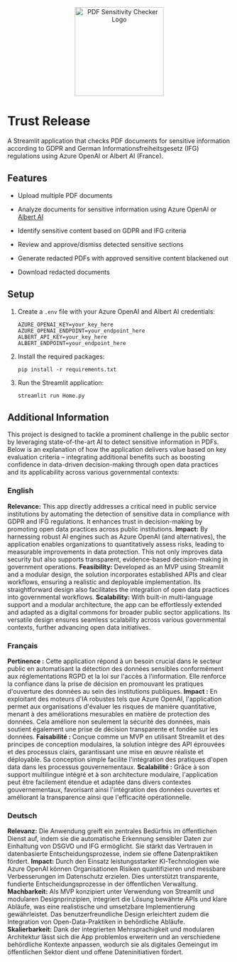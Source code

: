 <p align="center">
  <img src="static/images/logo.png" alt="PDF Sensitivity Checker Logo" width="200"/>
</p>

# Trust Release

A Streamlit application that checks PDF documents for sensitive information according to GDPR and German Informationsfreiheitsgesetz (IFG) regulations using Azure OpenAI or Albert AI (France).

## Features

- Upload multiple PDF documents
- Analyze documents for sensitive information using Azure OpenAI or [Albert AI](https://github.com/etalab-ia/albert-api?tab=readme-ov-file)
- Identify sensitive content based on GDPR and IFG criteria

- Review and approve/dismiss detected sensitive sections
- Generate redacted PDFs with approved sensitive content blackened out
- Download redacted documents

## Setup

1. Create a `.env` file with your Azure OpenAI and Albert AI credentials:
   ```
   AZURE_OPENAI_KEY=your_key_here
   AZURE_OPENAI_ENDPOINT=your_endpoint_here
   ALBERT_API_KEY=your_key_here
   ALBERT_ENDPOINT=your_endpoint_here
   ```

2. Install the required packages:
   ```
   pip install -r requirements.txt
   ```
3. Run the Streamlit application:
   ```
   streamlit run Home.py
   ```

## Additional Information

This project is designed to tackle a prominent challenge in the public sector by leveraging state-of-the-art AI to detect sensitive information in PDFs. Below is an explanation of how the application delivers value based on key evaluation criteria – integrating additional benefits such as boosting confidence in data-driven decision-making through open data practices and its applicability across various governmental contexts:

### English
**Relevance:** This app directly addresses a critical need in public service institutions by automating the detection of sensitive data in compliance with GDPR and IFG regulations. It enhances trust in decision-making by promoting open data practices across public institutions.
**Impact:** By harnessing robust AI engines such as Azure OpenAI (and alternatives), the application enables organizations to quantitatively assess risks, leading to measurable improvements in data protection. This not only improves data security but also supports transparent, evidence-based decision-making in government operations.
**Feasibility:** Developed as an MVP using Streamlit and a modular design, the solution incorporates established APIs and clear workflows, ensuring a realistic and deployable implementation. Its straightforward design also facilitates the integration of open data practices into governmental workflows.
**Scalability:** With built-in multi-language support and a modular architecture, the app can be effortlessly extended and adapted as a digital commons for broader public sector applications. Its versatile design ensures seamless scalability across various governmental contexts, further advancing open data initiatives.

### Français
**Pertinence :** Cette application répond à un besoin crucial dans le secteur public en automatisant la détection des données sensibles conformément aux réglementations RGPD et la loi sur l'accès à l'information. Elle renforce la confiance dans la prise de décision en promouvant les pratiques d'ouverture des données au sein des institutions publiques.
**Impact :** En exploitant des moteurs d'IA robustes tels que Azure OpenAI, l'application permet aux organisations d'évaluer les risques de manière quantitative, menant à des améliorations mesurables en matière de protection des données. Cela améliore non seulement la sécurité des données, mais soutient également une prise de décision transparente et fondée sur les données.
**Faisabilité :** Conçue comme un MVP en utilisant Streamlit et des principes de conception modulaires, la solution intègre des API éprouvées et des processus clairs, garantissant une mise en œuvre réaliste et déployable. Sa conception simple facilite l'intégration des pratiques d'open data dans les processus gouvernementaux.
**Scalabilité :** Grâce à son support multilingue intégré et à son architecture modulaire, l'application peut être facilement étendue et adaptée dans divers contextes gouvernementaux, favorisant ainsi l'intégration des données ouvertes et améliorant la transparence ainsi que l'efficacité opérationnelle.

### Deutsch
**Relevanz:** Die Anwendung greift ein zentrales Bedürfnis im öffentlichen Dienst auf, indem sie die automatische Erkennung sensibler Daten zur Einhaltung von DSGVO und IFG ermöglicht. Sie stärkt das Vertrauen in datenbasierte Entscheidungsprozesse, indem sie offene Datenpraktiken fördert.
**Impact:** Durch den Einsatz leistungsstarker KI-Technologien wie Azure OpenAI können Organisationen Risiken quantifizieren und messbare Verbesserungen im Datenschutz erzielen. Dies unterstützt transparente, fundierte Entscheidungsprozesse in der öffentlichen Verwaltung.
**Machbarkeit:** Als MVP konzipiert unter Verwendung von Streamlit und modularen Designprinzipien, integriert die Lösung bewährte APIs und klare Abläufe, was eine realistische und umsetzbare Implementierung gewährleistet. Das benutzerfreundliche Design erleichtert zudem die Integration von Open-Data-Praktiken in behördliche Abläufe.
**Skalierbarkeit:** Dank der integrierten Mehrsprachigkeit und modularen Architektur lässt sich die App problemlos erweitern und an verschiedene behördliche Kontexte anpassen, wodurch sie als digitales Gemeingut im öffentlichen Sektor dient und offene Dateninitiativen fördert.
